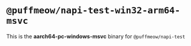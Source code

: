 # `@puffmeow/napi-test-win32-arm64-msvc`

This is the **aarch64-pc-windows-msvc** binary for `@puffmeow/napi-test`
